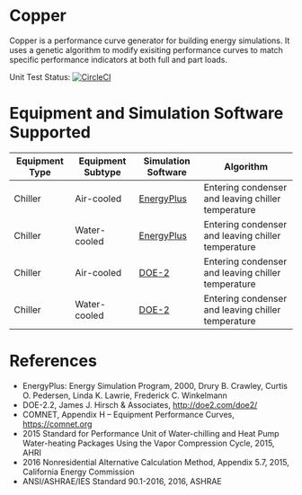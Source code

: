 # Copper
Copper is a performance curve generator for building energy simulations. It uses a genetic algorithm to modify exisiting performance curves to match specific performance indicators at both full and part loads.

Unit Test Status: [![CircleCI](https://circleci.com/gh/lymereJ/copper/tree/master.svg?style=svg&circle-token=2d4c8e2ca7654f95f203d37182a8d2cd4680bbe7)](https://circleci.com/gh/lymereJ/copper/tree/master)

# Equipment and Simulation Software Supported
| Equipment Type | Equipment Subtype | Simulation Software | Algorithm |
| ------------- | ------------- | ------------- | ------------- |
| Chiller | Air-cooled | [EnergyPlus](https://github.com/NREL/EnergyPlus) | Entering condenser and leaving chiller temperature |
| Chiller | Water-cooled | [EnergyPlus](https://github.com/NREL/EnergyPlus) | Entering condenser and leaving chiller temperature |
| Chiller | Air-cooled | [DOE-2](http://www.doe2.com/) | Entering condenser and leaving chiller temperature |
| Chiller | Water-cooled | [DOE-2](http://www.doe2.com/) | Entering condenser and leaving chiller temperature | 

# References
* EnergyPlus: Energy Simulation Program, 2000, Drury B. Crawley, Curtis O. Pedersen, Linda K. Lawrie, Frederick C. Winkelmann
* DOE-2.2, James J. Hirsch & Associates, http://doe2.com/doe2/
* COMNET, Appendix H – Equipment Performance Curves, https://comnet.org
* 2015 Standard for Performance Unit of Water-chilling and Heat Pump Water-heating Packages Using the Vapor Compression Cycle, 2015, AHRI
* 2016 Nonresidential Alternative Calculation Method, Appendix 5.7, 2015, California Energy Commission
* ANSI/ASHRAE/IES Standard 90.1-2016, 2016, ASHRAE

